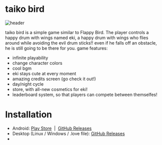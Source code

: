 # taiko bird
![header](docs/header.png)

taiko bird is a simple game similar to Flappy Bird. The player controls a happy drum with wings named eki, a happy drum with wings who flies around while avoiding the evil drum sticks!!
even if he falls off an obstacle, he is still going to be there for you.
game features:
- infinite playability
- change character colors
- cool bgm
- eki stays cute at every moment
- amazing credits screen (go check it out!)
- day/night cycle
- store, with all-new cosmetics for eki!
- leaderboard system, so that players can compete between themselfes!

# Installation

- Android: [Play Store](https://play.google.com/store/apps/details?id=org.salatinee.taikobird)  |  [GitHub Releases](https://github.com/aureki/taiko-bird/releases)
- Desktop (Linux / Windows / .love file): [GitHub Releases](https://github.com/aureki/taiko-bird/releases)
- 
